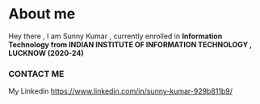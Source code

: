 # About me 
Hey there , I am Sunny Kumar , currently enrolled in **Information Technology from  INDIAN INSTITUTE OF INFORMATION TECHNOLOGY , LUCKNOW  (2020-24)** 

### CONTACT ME
My Linkedin   https://www.linkedin.com/in/sunny-kumar-929b811b9/

